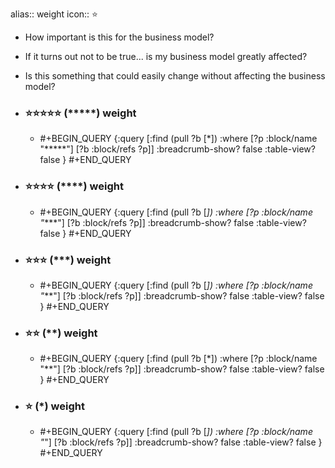 alias:: weight
icon:: ⭐
- How important is this for the business model?
- If it turns out not to be true... is my business model greatly affected?
- Is this something that could easily change without affecting the business model?
- ### ⭐⭐⭐⭐⭐ (*****) weight
  - #+BEGIN_QUERY
    {:query [:find (pull ?b [*])
      :where
      [?p :block/name "*****"]
      [?b :block/refs ?p]]
    :breadcrumb-show? false
    :table-view? false
    }
    #+END_QUERY

- ### ⭐⭐⭐⭐ (****) weight
  - #+BEGIN_QUERY
    {:query [:find (pull ?b [*])
      :where
      [?p :block/name "****"]
      [?b :block/refs ?p]]
    :breadcrumb-show? false
    :table-view? false
    }
    #+END_QUERY

- ### ⭐⭐⭐ (***) weight
  - #+BEGIN_QUERY
    {:query [:find (pull ?b [*])
      :where
      [?p :block/name "***"]
      [?b :block/refs ?p]]
    :breadcrumb-show? false
    :table-view? false
    }
    #+END_QUERY

- ### ⭐⭐ (**) weight
  - #+BEGIN_QUERY
    {:query [:find (pull ?b [*])
      :where
      [?p :block/name "**"]
      [?b :block/refs ?p]]
    :breadcrumb-show? false
    :table-view? false
    }
    #+END_QUERY

- ### ⭐ (*) weight
  - #+BEGIN_QUERY
    {:query [:find (pull ?b [*])
      :where
      [?p :block/name "*"]
      [?b :block/refs ?p]]
    :breadcrumb-show? false
    :table-view? false
    }
    #+END_QUERY



